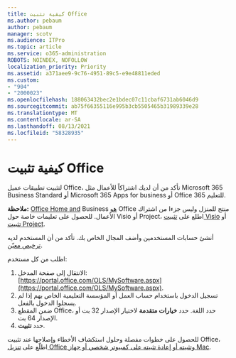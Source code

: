 ```yaml
---
title: كيفية تثبيت Office
ms.author: pebaum
author: pebaum
manager: scotv
ms.audience: ITPro
ms.topic: article
ms.service: o365-administration
ROBOTS: NOINDEX, NOFOLLOW
localization_priority: Priority
ms.assetid: a371aee9-9c76-4951-89c5-e9e48811eded
ms.custom:
- "904"
- "2000023"
ms.openlocfilehash: 188063432bec2e1bdec07c11cbaf6731ab6046d9
ms.sourcegitcommit: ab75f66355116e995b3cb5505465b31989339e28
ms.translationtype: MT
ms.contentlocale: ar-SA
ms.lasthandoff: 08/13/2021
ms.locfileid: "58328935"
---
```

# <a name="how-to-install-office"></a>كيفية تثبيت Office

لتثبيت تطبيقات عميل Office، تأكد من أن لديك اشتراكاً للأعمال مثل Microsoft 365 Business Standard أو Microsoft 365 Apps for business أو Office 365 للتعليم.
  
**ملاحظة:** [Office Home and](https://support.microsoft.com/office/28cbc8cf-1332-4f04-9123-9b660abb629e?wt.mc_id=Alchemy_ClientDIA) Business [هو](https://support.microsoft.com/office/28cbc8cf-1332-4f04-9123-9b660abb629e?wt.mc_id=alchemy_clientdia) Office منتج للمنزل وليس جزءا من اشتراك الأعمال. للحصول على تعليمات خاصة حول Visio أو Project، اطلع على [تثبيت Visio](https://support.microsoft.com/office/f98f21e3-aa02-4827-9167-ddab5b025710?wt.mc_id=Alchemy_ClientDIA) أو [تثبيت Project](https://support.microsoft.com/office/7059249b-d9fe-4d61-ab96-5c5bf435f281?wt.mc_id=Alchemy_ClientDIA).

أنشئ حسابات المستخدمين وأضف المجال الخاص بك. تأكد من أن المستخدم لديه [ترخيص معيّن](https://docs.microsoft.com/microsoft-365/admin/add-users/add-users).

اطلب من كل مستخدم:

1. الانتقال إلى صفحة المدخل: [https://portal.office.com/OLS/MySoftware.aspx](https://portal.office.com/OLS/MySoftware.aspx).
2. تسجيل الدخول باستخدام حساب العمل أو المؤسسة التعليمية الخاص بهم إذا لم يسجلوا الدخول بالفعل.
3. ضمن المقطع Office، حدد اللغة. حدد **خيارات متقدمة** لاختيار الإصدار 32 بت أو الإصدار 64 بت.
4. حدد **تثبيت**.

للحصول على خطوات مفصلة وحلول استكشاف الأخطاء وإصلاحها عند تثبيت Office، اطلّع على [تنزيل Office وتثبيته أو إعادة تثبيته على كمبيوتر شخصي أو جهاز Mac](https://support.office.com/article/4414eaaf-0478-48be-9c42-23adc4716658?wt.mc_id=Alchemy_ClientDIA).
